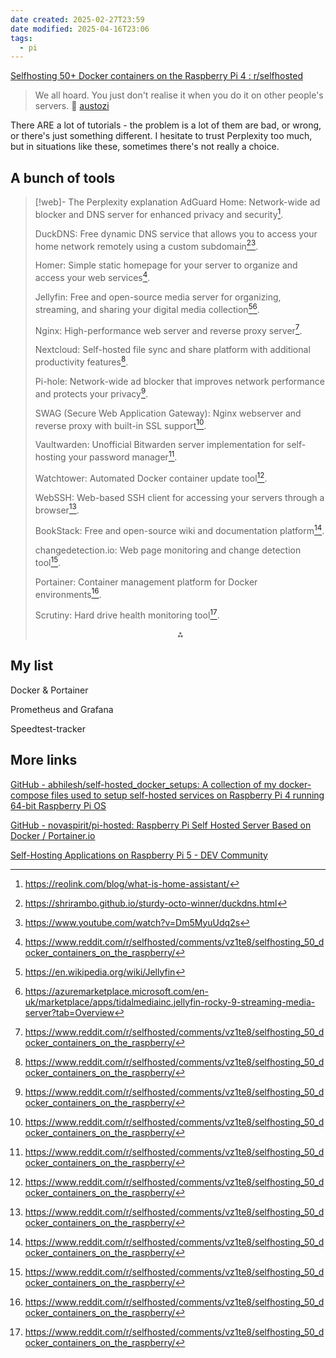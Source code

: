 ```yaml
---
date created: 2025-02-27T23:59
date modified: 2025-04-16T23:06
tags:
  - pi
---
```


[Selfhosting 50+ Docker containers on the Raspberry Pi 4 : r/selfhosted](https://www.reddit.com/r/selfhosted/comments/vz1te8/selfhosting_50_docker_containers_on_the_raspberry/) 

> We all hoard. You just don't realise it when you do it on other people's servers. 💬 [austozi](https://www.reddit.com/r/selfhosted/comments/vz1te8/comment/ig8g5wj/?utm_source=share&utm_medium=web3x&utm_name=web3xcss&utm_term=1&utm_content=share_button) 

There ARE a lot of tutorials - the problem is a lot of them are bad, or wrong, or there's just something different. I hesitate to trust Perplexity too much, but in situations like these, sometimes there's not really a choice. 

## A bunch of tools

> [!web]- The Perplexity explanation
> AdGuard Home: Network-wide ad blocker and DNS server for enhanced privacy and security[^1].
> 
> DuckDNS: Free dynamic DNS service that allows you to access your home network remotely using a custom subdomain[^2][^6].
> 
> Homer: Simple static homepage for your server to organize and access your web services[^4].
> 
> Jellyfin: Free and open-source media server for organizing, streaming, and sharing your digital media collection[^3][^7].
> 
> Nginx: High-performance web server and reverse proxy server[^4].
> 
> Nextcloud: Self-hosted file sync and share platform with additional productivity features[^4].
> 
> Pi-hole: Network-wide ad blocker that improves network performance and protects your privacy[^4].
> 
> SWAG (Secure Web Application Gateway): Nginx webserver and reverse proxy with built-in SSL support[^4].
> 
> Vaultwarden: Unofficial Bitwarden server implementation for self-hosting your password manager[^4].
> 
> Watchtower: Automated Docker container update tool[^4].
> 
> WebSSH: Web-based SSH client for accessing your servers through a browser[^4].
> 
> BookStack: Free and open-source wiki and documentation platform[^4].
> 
> changedetection.io: Web page monitoring and change detection tool[^4].
> 
> Portainer: Container management platform for Docker environments[^4].
> 
> Scrutiny: Hard drive health monitoring tool[^4].
> 
> <div style="text-align: center">⁂</div>
> 
> [^1]: https://reolink.com/blog/what-is-home-assistant/
> 
> [^2]: https://shrirambo.github.io/sturdy-octo-winner/duckdns.html
> 
> [^3]: https://en.wikipedia.org/wiki/Jellyfin
> 
> [^4]: https://www.reddit.com/r/selfhosted/comments/vz1te8/selfhosting_50_docker_containers_on_the_raspberry/
> 
> 
> [^6]: https://www.youtube.com/watch?v=Dm5MyuUdq2s
> 
> [^7]: https://azuremarketplace.microsoft.com/en-uk/marketplace/apps/tidalmediainc.jellyfin-rocky-9-streaming-media-server?tab=Overview
> 
> [^8]: https://www.reddit.com/r/homeassistant/comments/prtann/what_all_do_you_use_your_home_assistant_for/
> 
> [^9]: https://gist.github.com/taichikuji/6f4183c0af1f4a29e345b60910666468
> 
> [^10]: https://azuremarketplace.microsoft.com/en-us/marketplace/apps/tidalmediainc.jellyfin-red-hat-8-streaming-media-server?tab=overview
## My list

Docker & Portainer

Prometheus and Grafana

Speedtest-tracker

## More links

[GitHub - abhilesh/self-hosted\_docker\_setups: A collection of my docker-compose files used to setup self-hosted services on Raspberry Pi 4 running 64-bit Raspberry Pi OS](https://github.com/abhilesh/self-hosted_docker_setups) 

[GitHub - novaspirit/pi-hosted: Raspberry Pi Self Hosted Server Based on Docker / Portainer.io](https://github.com/novaspirit/pi-hosted?tab=readme-ov-file) 

[Self-Hosting Applications on Raspberry Pi 5 - DEV Community](https://dev.to/itsnikhil/self-hosting-applications-on-raspberry-pi-5-38jk) 
